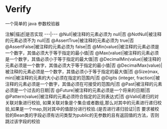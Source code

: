 # Verify
一个简单的 java 参数校验器

注解|描述|是否实现
---|---
@Null|被注释的元素必须为 null|否
@NotNull|被注释的元素必须不为 null|否
@AssertTrue|被注释的元素必须为 true|否
@AssertFalse|被注释的元素必须为 false|否
@Min(value)|被注释的元素必须是一个数字，其值必须大于等于指定的最小值|否
@Max(value)|被注释的元素必须是一个数字，其值必须小于等于指定的最大值|否
@DecimalMin(value)|被注释的元素必须是一个数字，其值必须大于等于指定的最小值|否
@DecimalMax(value)|被注释的元素必须是一个数字，其值必须小于等于指定的最大值|否
@Size(max, min)|被注释的元素的大小必须在指定的范围内|否
@Digits (integer, fraction)|被注释的元素必须是一个数字，其值必须在可接受的范围内|否
@Past|被注释的元素必须是一个过去的日期|否
@Future|被注释的元素必须是一个将来的日期|否
@Pattern(value)|被注释的元素必须符合指定的正则表达式|否
@Valid|递归的对关联对象进行校验, 如果关联对象是个集合或者数组,那么对其中的元素进行递归校验,如果是一个map,则对其中的值部分进行校验.(是否进行递归验证)|否
要求被校验的Bean类的字段必须有访问类型为public的无参数的且有返回值的方法，否则跳过该字段的校验
